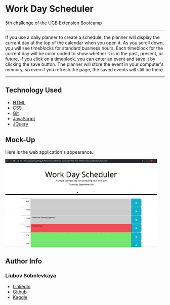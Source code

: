 # Work Day Scheduler

5th challenge of the UCB Extension Bootcamp
_______________________________________

If you use a daily planner to create a schedule, the planner will display the current day at the top of the calendar when you open it. As you scroll down, you will see timeblocks for standard business hours. Each timeblock for the current day will be color coded to show whether it is in the past, present, or future. If you click on a timeblock, you can enter an event and save it by clicking the save button. The planner will store the event in your computer's memory, so even if you refresh the page, the saved events will still be there.

____________________________________

## Technology Used 

* [HTML](https://developer.mozilla.org/en-US/docs/Web/HTML)
* [CSS](https://developer.mozilla.org/en-US/docs/Web/CSS)      
* [Git](https://git-scm.com/)     
* [JavaScript](https://www.javascript.com/)
* [JQuery](https://jquery.com/)

## Mock-Up

Here is the web application's appearance.:

![](./assets/imgs/05-third-party-apis-homework-demo.gif)

## Author Info

### Liubov Sobolevkaya
* [LinkedIn](https://www.linkedin.com/in/liubov-sobolevskaya-45756a101)
* [Github](https://github.com/LiubovSobolevskaya)
* [Kaggle](https://www.kaggle.com/lyubovsobolevskaya)
